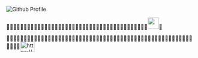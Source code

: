 ![Github Profile](https://user-images.githubusercontent.com/55754148/112738048-d4a52a00-8fa2-11eb-8234-b1787b63e910.png)

<span>᲼᲼᲼᲼᲼᲼᲼᲼᲼᲼᲼᲼᲼᲼᲼᲼᲼᲼᲼᲼᲼᲼᲼᲼᲼᲼᲼᲼᲼᲼᲼᲼᲼᲼᲼᲼᲼᲼᲼᲼᲼</span><img src = "https://media.discordapp.net/attachments/465451394032336896/825710761376612372/program.png?width=1440&height=126" height="30">᲼

<span>᲼᲼᲼᲼᲼᲼᲼᲼᲼᲼᲼᲼᲼᲼᲼᲼᲼᲼᲼᲼᲼᲼᲼᲼᲼᲼᲼᲼᲼᲼᲼᲼᲼᲼᲼᲼᲼᲼᲼᲼᲼᲼᲼᲼᲼᲼᲼᲼᲼᲼᲼᲼᲼᲼᲼᲼᲼᲼</span><a href="https://discordapp.com/users/438962480060956675" target="blank"><img align="center" src="https://cdn.jsdelivr.net/npm/simple-icons@3.0.1/icons/discord.svg" alt="https://discordapp.com/users/438962480060956675" height="28" width="38" /></a>
